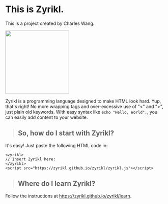# This is Zyrikl.
This is a project created by Charles Wang.

<img src="zyrikl_logo.png" width="200px" />

Zyrikl is a programming language designed to make HTML look hard. Yup, that's right! No more wrapping tags and over-excessive use of "<" and ">", just plain old keywords. With easy syntax like `echo "Hello, World";`, you can easily add content to your website.

> ## So, how do I start with Zyrikl?

It's easy! Just paste the following HTML code in:
```
<zyrikl>
// Insert Zyrikl here:
</zyrikl>
<script src="https://zyrikl.github.io/zyrikl/zyrikl.js"></script>
```
> ## Where do I learn Zyrikl?

Follow the instructions at https://zyrikl.github.io/zyrikl/learn.
